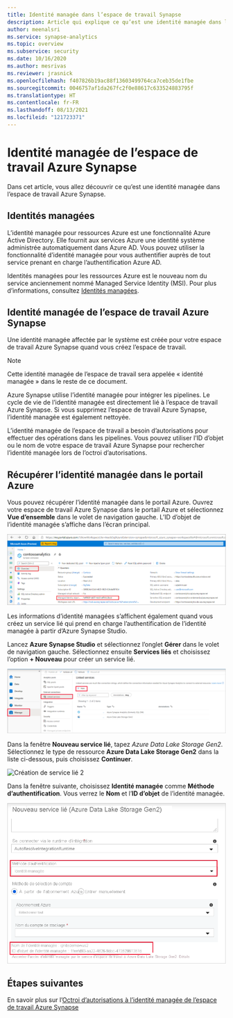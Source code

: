 ```yaml
---
title: Identité managée dans l’espace de travail Synapse
description: Article qui explique ce qu’est une identité managée dans l’espace de travail Azure Synapse.
author: meenalsri
ms.service: synapse-analytics
ms.topic: overview
ms.subservice: security
ms.date: 10/16/2020
ms.author: mesrivas
ms.reviewer: jrasnick
ms.openlocfilehash: f407826b19ac88f13603499764ca7ceb35de1fbe
ms.sourcegitcommit: 0046757af1da267fc2f0e88617c633524883795f
ms.translationtype: HT
ms.contentlocale: fr-FR
ms.lasthandoff: 08/13/2021
ms.locfileid: "121723371"
---
```

# <a name="azure-synapse-workspace-managed-identity"></a>Identité managée de l’espace de travail Azure Synapse

Dans cet article, vous allez découvrir ce qu’est une identité managée dans l’espace de travail Azure Synapse.

## <a name="managed-identities"></a>Identités managées

L’identité managée pour ressources Azure est une fonctionnalité Azure Active Directory. Elle fournit aux services Azure une identité système administrée automatiquement dans Azure AD. Vous pouvez utiliser la fonctionnalité d’identité managée pour vous authentifier auprès de tout service prenant en charge l’authentification Azure AD.

Identités managées pour les ressources Azure est le nouveau nom du service anciennement nommé Managed Service Identity (MSI). Pour plus d’informations, consultez [Identités managées](../../active-directory/managed-identities-azure-resources/overview.md).

## <a name="azure-synapse-workspace-managed-identity"></a>Identité managée de l’espace de travail Azure Synapse

Une identité managée affectée par le système est créée pour votre espace de travail Azure Synapse quand vous créez l’espace de travail.

>[!NOTE]
>Cette identité managée de l’espace de travail sera appelée « identité managée » dans le reste de ce document.

Azure Synapse utilise l’identité managée pour intégrer les pipelines. Le cycle de vie de l’identité managée est directement lié à l’espace de travail Azure Synapse. Si vous supprimez l’espace de travail Azure Synapse, l’identité managée est également nettoyée.

L’identité managée de l’espace de travail a besoin d’autorisations pour effectuer des opérations dans les pipelines. Vous pouvez utiliser l’ID d’objet ou le nom de votre espace de travail Azure Synapse pour rechercher l’identité managée lors de l’octroi d’autorisations.

## <a name="retrieve-managed-identity-in-azure-portal"></a>Récupérer l’identité managée dans le portail Azure

Vous pouvez récupérer l’identité managée dans le portail Azure. Ouvrez votre espace de travail Azure Synapse dans le portail Azure et sélectionnez **Vue d’ensemble** dans le volet de navigation gauche. L’ID d’objet de l’identité managée s’affiche dans l’écran principal.

![ID d’objet de l’identité managée](./media/synapse-workspace-managed-identity/workspace-managed-identity-1.png)

Les informations d’identité managées s’affichent également quand vous créez un service lié qui prend en charge l’authentification de l’identité managée à partir d’Azure Synapse Studio.

Lancez **Azure Synapse Studio** et sélectionnez l’onglet **Gérer** dans le volet de navigation gauche. Sélectionnez ensuite **Services liés** et choisissez l’option **+ Nouveau** pour créer un service lié.

![Création de service lié 1](./media/synapse-workspace-managed-identity/workspace-managed-identity-2.png)

Dans la fenêtre **Nouveau service lié**, tapez *Azure Data Lake Storage Gen2*. Sélectionnez le type de ressource **Azure Data Lake Storage Gen2** dans la liste ci-dessous, puis choisissez **Continuer**.

![Création de service lié 2](./media/synapse-workspace-managed-identity/workspace-managed-identity-3.png)

Dans la fenêtre suivante, choisissez **Identité managée** comme **Méthode d’authentification**. Vous verrez le **Nom** et l’**ID d’objet** de l’identité managée.

![Création de service lié 3](./media/synapse-workspace-managed-identity/workspace-managed-identity-4.png)

## <a name="next-steps"></a>Étapes suivantes

En savoir plus sur l’[Octroi d’autorisations à l’identité managée de l’espace de travail Azure Synapse](./how-to-grant-workspace-managed-identity-permissions.md)
